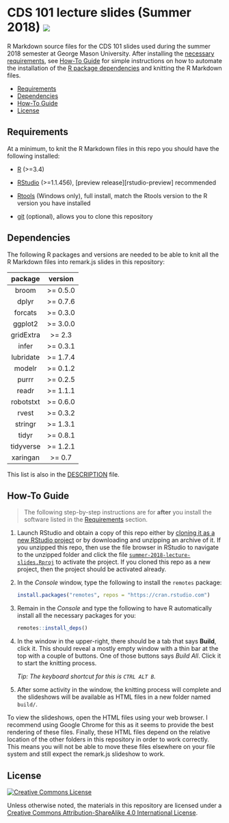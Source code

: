 CDS 101 lecture slides (Summer 2018) <img src="https://travis-ci.com/mason-cds-intro-comput-sci/summer-2018-lecture-slides.svg?branch=master" />
====================================

R Markdown source files for the CDS 101 slides used during the summer 2018 semester at George Mason University.
After installing the [necessary requirements](#requirements), see [How-To Guide](#how-to-guide) for simple instructions on how to automate the installation of the [R package dependencies](#dependencies) and knitting the R Markdown files.

*   [Requirements](#requirements)
*   [Dependencies](#dependencies)
*   [How-To Guide](#how-to-guide)
*   [License](#license)

Requirements
------------

At a minimum, to knit the R Markdown files in this repo you should have the following installed:

*   [R][r-lang-url] (>=3.4)

*   [RStudio][rstudio-url] (>=1.1.456), [preview release][rstudio-preview] recommended

*   [Rtools][rtools-ucb-mirror] (Windows only), full install, match the Rtools version to the R version you have installed

*   [git][git-download-page] (optional), allows you to clone this repository

Dependencies
------------

The following R packages and versions are needed to be able to knit all the R Markdown files into remark.js slides in this repository: 

|  package  |  version |
| :-------: | :------: |
| broom     | >= 0.5.0 |
| dplyr     | >= 0.7.6 |
| forcats   | >= 0.3.0 |
| ggplot2   | >= 3.0.0 |
| gridExtra | >= 2.3   |
| infer     | >= 0.3.1 |
| lubridate | >= 1.7.4 |
| modelr    | >= 0.1.2 |
| purrr     | >= 0.2.5 |
| readr     | >= 1.1.1 |
| robotstxt | >= 0.6.0 |
| rvest     | >= 0.3.2 |
| stringr   | >= 1.3.1 |
| tidyr     | >= 0.8.1 |
| tidyverse | >= 1.2.1 |
| xaringan  | >= 0.7   |

This list is also in the [DESCRIPTION](./DESCRIPTION) file.

How-To Guide
------------

> The following step-by-step instructions are for **after** you install the software listed in the [Requirements](#requirements) section.

1.  Launch RStudio and obtain a copy of this repo either by [cloning it as a new RStudio project][rstudio-git-explainer] or by downloading and unzipping an archive of it.
    If you unzipped this repo, then use the file browser in RStudio to navigate to the unzipped folder and click the file [`summer-2018-lecture-slides.Rproj`](./summer-2018-lecture-slides.Rproj) to activate the project.
    If you cloned this repo as a new project, then the project should be activated already.

2.  In the *Console* window, type the following to install the `remotes` package:
    
    ```r
    install.packages("remotes", repos = "https://cran.rstudio.com")
    ```
    
3.  Remain in the *Console* and type the following to have R automatically install all the necessary packages for you:

    ```r
    remotes::install_deps()
    ```
    
4.  In the window in the upper-right, there should be a tab that says **Build**, click it.
    This should reveal a mostly empty window with a thin bar at the top with a couple of buttons.
    One of those buttons says *Build All*.
    Click it to start the knitting process.
    
    *Tip: The keyboard shortcut for this is `CTRL ALT B`.*
    
5.  After some activity in the window, the knitting process will complete and the slideshows will be available as HTML files in a new folder named `build/`.
    
To view the slideshows, open the HTML files using your web browser.
I recommend using Google Chrome for this as it seems to provide the best rendering of these files.
Finally, these HTML files depend on the relative location of the other folders in this repository in order to work correctly.
This means you will not be able to move these files elsewhere on your file system and still expect the remark.js slideshow to work.

License
-------

[![Creative Commons License][cc-by-sa-4-img]][cc-by-sa-4]

Unless otherwise noted, the materials in this repository are licensed under a [Creative Commons Attribution-ShareAlike 4.0 International License][cc-by-sa-4].

[r-lang-url]:            https://www.r-project.org/
[cc-by-sa-4]:            http://creativecommons.org/licenses/by-sa/4.0/
[rstudio-url]:           https://www.rstudio.com/products/rstudio/download/preview/
[cc-by-sa-4-img]:        https://i.creativecommons.org/l/by-sa/4.0/88x31.png
[git-download-page]:     https://git-scm.com/download
[rtools-ucb-mirror]:     https://cran.cnr.berkeley.edu/bin/windows/Rtools/
[rstudio-git-explainer]: http://happygitwithr.com/rstudio-git-github.html#clone-the-new-github-repository-to-your-computer-via-rstudio
